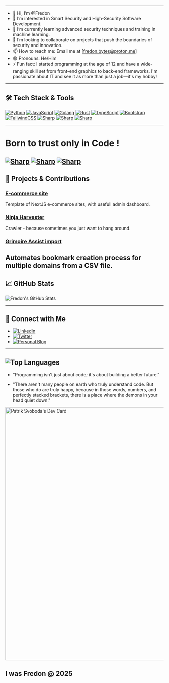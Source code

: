 
---

 - 👋 Hi, I’m @Fredon
 - 👀 I’m interested in Smart Security and High-Security Software Development.
 - 🌱 I’m currently learning advanced security techniques and training in machine learning.
 - 💞️ I’m looking to collaborate on projects that push the boundaries of security and innovation.
 - 📫 How to reach me: Email me at [fredon.bytes@proton.me]
 - 😄 Pronouns: He/Him
 - ⚡ Fun fact: I started programming at the age of 12 and have a wide-ranging skill set from front-end graphics to back-end frameworks. I'm passionate about IT and see it as more than just a job—it's my hobby!
 
---

## 🛠️ Tech Stack & Tools

[![Python](https://img.shields.io/badge/Python-3670A0?style=for-the-badge&logo=python&logoColor=white)](https://www.python.org/)
[![JavaScript](https://img.shields.io/badge/JavaScript-F7DF1E?style=for-the-badge&logo=javascript&logoColor=black)](https://developer.mozilla.org/en-US/docs/Web/JavaScript)
[![Golang](https://img.shields.io/badge/Go-00ADD8?style=for-the-badge&logo=go&logoColor=white)](https://golang.org/)
[![Rust](https://img.shields.io/badge/Rust-000000?style=for-the-badge&logo=rust&logoColor=white)](https://www.rust-lang.org/)
[![TypeScript](https://img.shields.io/badge/TypeScript-007ACC?style=for-the-badge&logo=typescript&logoColor=white)](https://www.typescriptlang.org/)
[![Bootstrap](https://img.shields.io/badge/Bootstrap-563D7C?style=for-the-badge&logo=bootstrap&logoColor=white)](https://getbootstrap.com/)
[![TailwindCSS](https://img.shields.io/badge/TailwindCSS-38B2AC?style=for-the-badge&logo=tailwind-css&logoColor=white)](https://tailwindcss.com/)
[![Sharp](https://img.shields.io/badge/HTML-5E35B1?style=for-the-badge&logo=sharp&logoColor=white)](https://html.com)
[![Sharp](https://img.shields.io/badge/Java-13233a?style=for-the-badge&logo=sharp&logoColor=white)](https://java.com/)
[![Sharp](https://img.shields.io/badge/Sass-c30b0d?style=for-the-badge&logo=sharp&logoColor=white)](https://sass.com/)

---
# Born to trust only in Code !
[![Sharp](https://img.shields.io/badge/WebDeveloper-5E35B1?style=for-the-badge&logo=sharp&logoColor=white)](https://fredonbytes.cloud/)
[![Sharp](https://img.shields.io/badge/SecurityExpert-5E35B1?style=for-the-badge&logo=sharp&logoColor=white)](https://fredonbytes.cloud/)
[![Sharp](https://img.shields.io/badge/FullstackLifestyle-c30b0d?style=for-the-badge&logo=sharp&logoColor=white)](https://fredonbytes.cloud/)
---
## 🌟 Projects & Contributions

### [E-commerce site](https://github.com/Fredon/smart-security-system)
Template of NextJS e-commerce sites, with usefull admin dashboard.

### [Ninja Harvester](https://github.com/DiXiDeR/WebNinjaHarvester.git)
Crawler - because sometimes you just want to hang around.

### [Grimoire Assist import](https://github.com/DiXiDeR/GrimoireAssist.git)
Automates bookmark creation process for multiple domains from a CSV file.
---
## 📈 GitHub Stats

![Fredon's GitHub Stats](https://github-readme-stats.vercel.app/api?username=dixider&show_icons=true&theme=radical) 

---
## 💬 Connect with Me

- [![LinkedIn](https://img.shields.io/badge/LinkedIn-Connect-blue?style=flat&logo=linkedin)](https://www.linkedin.com/in/Fredon)
- [![Twitter](https://img.shields.io/twitter/follow/Fredon?style=social)](https://twitter.com/Fredon)
- [![Personal Blog](https://img.shields.io/badge/Blog-Follow-lightgrey?style=flat&logo=blogger)](https://fredon.dev/blog)

---
![Top Languages](https://github-readme-stats.vercel.app/api/top-langs/?username=dixider&layout=compact&theme=radical) 
---
- "Programming isn't just about code; it's about building a better future."

- "There aren't many people on earth who truly understand code. But those who do are truly happy, because in those words, numbers, and perfectly stacked brackets, there is a place where the demons in your head quiet down." 


<a href="https://app.daily.dev/fredonbytes"><img src="https://api.daily.dev/devcards/v2/e6P0XIguJcE4F5bB1OVF5.png?type=wide&r=usx" width="800" alt="Patrik Svoboda's Dev Card"/></a> 


I was Fredon @ 2025
---


